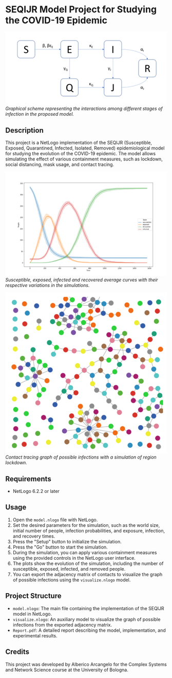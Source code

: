 # SEQIJR Model Project for Studying the COVID-19 Epidemic

![SEQIJR Model Diagram](images/seqijr_model_diagram.png)
*Graphical scheme representing the interactions among different stages of infection in the proposed model.*


## Description
This project is a NetLogo implementation of the SEQIJR (Susceptible, Exposed, Quarantined, Infected, Isolated, Removed) epidemiological model for studying the evolution of the COVID-19 epidemic. The model allows simulating the effect of various containment measures, such as lockdown, social distancing, mask usage, and contact tracing.

![Simulation Results](images/simulation_results.png)
*Susceptible, exposed, infected and recovered average curves with their respective variations in the simulations.*

![Contact Tracing Graph](images/contact_tracing_graph.png)
*Contact tracing graph of possible infections with a simulation of region lockdown.*

## Requirements
- NetLogo 6.2.2 or later

## Usage
1. Open the `model.nlogo` file with NetLogo.
2. Set the desired parameters for the simulation, such as the world size, initial number of people, infection probabilities, and exposure, infection, and recovery times.
3. Press the "Setup" button to initialize the simulation.
4. Press the "Go" button to start the simulation.
5. During the simulation, you can apply various containment measures using the provided controls in the NetLogo user interface.
6. The plots show the evolution of the simulation, including the number of susceptible, exposed, infected, and removed people.
7. You can export the adjacency matrix of contacts to visualize the graph of possible infections using the `visualize.nlogo` model.

## Project Structure
- `model.nlogo`: The main file containing the implementation of the SEQIJR model in NetLogo.
- `visualize.nlogo`: An auxiliary model to visualize the graph of possible infections from the exported adjacency matrix.
- `Report.pdf`: A detailed report describing the model, implementation, and experimental results.




## Credits
This project was developed by Alberico Arcangelo for the Complex Systems and Network Science course at the University of Bologna.
